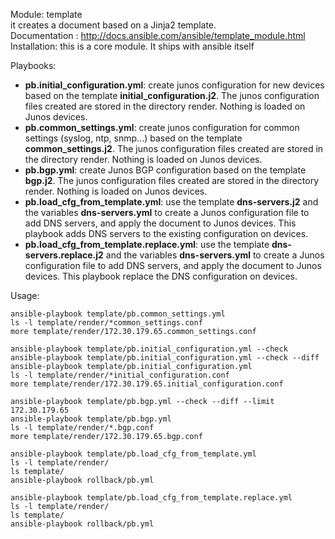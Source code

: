 Module: template   
it creates a document based on a Jinja2 template.  
Documentation : http://docs.ansible.com/ansible/template_module.html  
Installation: this is a core module. It ships with ansible itself  

Playbooks:  
- **pb.initial_configuration.yml**: create junos configuration for new devices based on the template **initial_configuration.j2**. The junos configuration files created are stored in the directory render. Nothing is loaded on Junos devices.  
- **pb.common_settings.yml**: create junos configuration for common settings (syslog, ntp, snmp...) based on the template **common_settings.j2**. The junos configuration files created are stored in the directory render. Nothing is loaded on Junos devices.  
- **pb.bgp.yml**: create Junos BGP configuration based on the template **bgp.j2**. The junos configuration files created are stored in the directory render. Nothing is loaded on Junos devices.  
- **pb.load_cfg_from_template.yml**: use the template **dns-servers.j2** and the variables **dns-servers.yml** to create a Junos configuration file to add DNS servers, and apply the document to Junos devices. This playbook adds DNS servers to the existing configuration on devices. 
- **pb.load_cfg_from_template.replace.yml**: use the template **dns-servers.replace.j2** and the variables **dns-servers.yml** to create a Junos configuration file to add DNS servers, and apply the document to Junos devices. This playbook replace the DNS configuration on devices. 

Usage:   
```
ansible-playbook template/pb.common_settings.yml
ls -l template/render/*common_settings.conf
more template/render/172.30.179.65.common_settings.conf

ansible-playbook template/pb.initial_configuration.yml --check
ansible-playbook template/pb.initial_configuration.yml --check --diff
ansible-playbook template/pb.initial_configuration.yml
ls -l template/render/*initial_configuration.conf
more template/render/172.30.179.65.initial_configuration.conf

ansible-playbook template/pb.bgp.yml --check --diff --limit 172.30.179.65
ansible-playbook template/pb.bgp.yml
ls -l template/render/*.bgp.conf
more template/render/172.30.179.65.bgp.conf

ansible-playbook template/pb.load_cfg_from_template.yml
ls -l template/render/
ls template/
ansible-playbook rollback/pb.yml

ansible-playbook template/pb.load_cfg_from_template.replace.yml
ls -l template/render/
ls template/
ansible-playbook rollback/pb.yml
```
